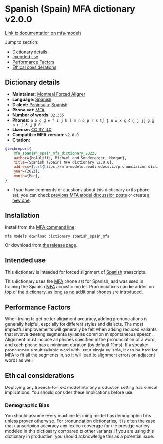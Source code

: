 
# Spanish (Spain) MFA dictionary v2.0.0

[Link to documentation on mfa-models](https://mfa-models.readthedocs.io/en/main/dictionary/spanish_spain_mfa.html)

Jump to section:

- [Dictionary details](#dictionary-details)
- [Intended use](#intended-use)
- [Performance Factors](#performance-factors)
- [Ethical considerations](#ethical-considerations)

## Dictionary details

- **Maintainer:** [Montreal Forced Aligner](https://montreal-forced-aligner.readthedocs.io/)
- **Language:** [Spanish](https://en.wikipedia.org/wiki/Spanish_language)
- **Dialect:** [Peninsular Spanish](https://en.wikipedia.org/wiki/Peninsular_Spanish)
- **Phone set:** [MFA](https://mfa-models.readthedocs.io/en/refactor/mfa_phone_set.html#spanish)
- **Number of words:** `82,355`
- **Phones:** `a b c d̪ e f i j k l m n o p r s tʃ t̪ u w x ç ð ŋ ɟ ɟʝ ɡ ɣ ɲ ɾ ʃ ʎ ʝ β θ`
- **License:** [CC BY 4.0](https://github.com/MontrealCorpusTools/mfa-models/tree/main/dictionary/spanish/spain_mfa/v2.0.0/LICENSE)
- **Compatible MFA version:** `v2.0.0`
- **Citation:**

```bibtex
@techreport{
	mfa_spanish_spain_mfa_dictionary_2022,
	author={McAuliffe, Michael and Sonderegger, Morgan},
	title={Spanish (Spain) MFA dictionary v2.0.0},
	address={\url{https://mfa-models.readthedocs.io/pronunciation dictionary/Spanish/Spanish (Spain) MFA dictionary v2_0_0.html}},
	year={2022},
	month={Mar},
}
```

- If you have comments or questions about this dictionary or its phone set, you can check [previous MFA model discussion posts](https://github.com/MontrealCorpusTools/mfa-models/discussions?discussions_q=Spanish+Spain+MFA+dictionary+v2.0.0) or create [a new one](https://github.com/MontrealCorpusTools/mfa-models/discussions/new).

## Installation

Install from the [MFA command line](https://montreal-forced-aligner.readthedocs.io/en/latest/user_guide/models/index.html):

```
mfa models download dictionary spanish_spain_mfa
```

Or download from [the release page](https://github.com/MontrealCorpusTools/mfa-models/releases/tag/dictionary-spanish_spain_mfa-v2.0.0).

## Intended use

This dictionary is intended for forced alignment of [Spanish](https://en.wikipedia.org/wiki/Spanish_language) transcripts.

This dictionary uses the [MFA](https://mfa-models.readthedocs.io/en/refactor/mfa_phone_set.html#spanish) phone set for Spanish, and was used in training the Spanish [MFA](https://mfa-models.readthedocs.io/en/refactor/mfa_phone_set.html#spanish) acoustic model.
Pronunciations can be added on top of the dictionary, as long as no additional phones are introduced.

## Performance Factors

When trying to get better alignment accuracy, adding pronunciations is generally helpful, espcially for different styles and dialects.
The most impactful improvements will generally be felt when adding reduced variants that
involve deleting segments/syllables common in spontaneous speech.  Alignment must include all phones specified in the pronunciation of a word, and each phone has
a minimum duration (by default 10ms). If a speaker pronounces a multisyllabic word with just a single syllable, it can be hard for MFA to fit all the segments in,
so it will lead to alignment errors on adjacent words as well.

## Ethical considerations

Deploying any Speech-to-Text model into any production setting has ethical implications. You should consider these implications before use.

### Demographic Bias

You should assume every machine learning model has demographic bias unless proven otherwise.
For pronunciation dictionaries, it is often the case that transcription accuracy and lexicon coverage for the prestige variety modeled in this dictionary compared to other variants.
If you are using this dictionary in production, you should acknowledge this as a potential issue.
